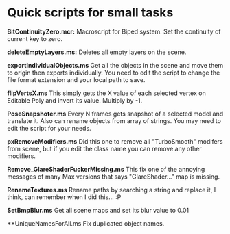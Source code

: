 # Quick scripts for small tasks

**BitContinuityZero.mcr:**
Macroscript for Biped system. Set the continuity of current key to zero.

**deleteEmptyLayers.ms:**
Deletes all empty layers on the scene.

**exportIndividualObjects.ms**
Get all the objects in the scene and move them to origin then exports individually. You need to edit the script to change the file format extension and your local path to save.

**flipVertsX.ms**
This simply gets the X value of each selected vertex on Editable Poly and invert its value. Multiply by -1.

**PoseSnapshoter.ms**
Every N frames gets snapshot of a selected model and translate it. Also can rename objects from array of strings. You may need to edit the script for your needs.

**pxRemoveModifiers.ms**
Did this one to remove all "TurboSmooth" modifers from scene, but if you edit the class name you can remove any other modifiers.

**Remove_GlareShaderFuckerMissing.ms**
This fix one of the annoying messages of many Max versions that says "GlareShader..." map is missing.

**RenameTextures.ms**
Rename paths by searching a string and replace it, I think, can remember when I did this... :P

**SetBmpBlur.ms**
Get all scene maps and set its blur value to 0.01

**UniqueNamesForAll.ms
Fix duplicated object names.
